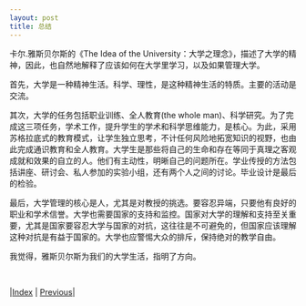 ```yaml
---
layout: post
title: 总结
---
```


卡尔.雅斯贝尔斯的《The Idea of the University：大学之理念》，描述了大学的精神，因此，也自然地解释了应该如何在大学里学习，以及如果管理大学。

首先，大学是一种精神生活。科学、理性，是这种精神生活的特质。主要的活动是交流。

其次，大学的任务包括职业训练、全人教育(the whole man)、科学研究。为了完成这三项任务，学术工作，提升学生的学术和科学思维能力，是核心。为此，采用苏格拉底式的教育模式，让学生独立思考，不计任何风险地拓宽知识的视野，也由此完成通识教育和全人教育。大学生是那些将自己的生命和存在等同于真理之客观成就和效果的自立的人。他们有主动性，明晰自己的问题所在。学业传授的方法包括讲座、研讨会、私人参加的实验小组，还有两个人之间的讨论。毕业设计是最后的检验。

最后，大学管理的核心是人，尤其是对教授的挑选。要容忍异端，只要他有良好的职业和学术信誉。大学也需要国家的支持和监控。国家对大学的理解和支持至关重要，尤其是国家要容忍大学与国家的对抗，这往往是不可避免的，但国家应该理解这种对抗是有益于国家的。大学也应警惕大众的排斥，保持绝对的教学自由。

我觉得，雅斯贝尔斯为我们的大学生活，指明了方向。

<br/>

|[Index](../../) | [Previous](3-5-society)|


